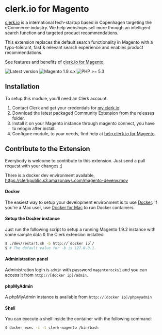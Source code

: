 clerk.io for Magento
====================

[clerk.io](http://www.clerk.io) is a international tech-startup based in
Copenhagen targeting the eCommerce industry. We help webshops sell more
through an intelligent search function and targeted product recommendations.

This extension replaces the default search functionality in Magento with
a typo-tolerant, fast & relevant search experience and enables product
recommendations.

See features and benefits of [clerk.io for
Magento](https://help.clerk.io/getting-started/magento).

![Latest version](https://img.shields.io/badge/latest-1.2.3-green.svg)
![Magento 1.9.x.x](https://img.shields.io/badge/magento-1.9-blue.svg)
![PHP >= 5.3](https://img.shields.io/badge/php-%3E=5.3-green.svg)


Installation
--------------
To setup this module, you'll need an Clerk account.

  1. Contact Clerk and get your credentials for
     [my.clerk.io](http://my.clerk.io).
  2. Download the latest packaged Community Extension from the releases
     folder.
  3. Install it on your Magento instance through magento connect, you have to
     relogin after install.
  4. Configure module, to your needs, find help at [help.clerk.io for
     Magento](https://help.clerk.io/getting-started/magento).


Contribute to the Extension
---------------------------
Everybody is welcome to contribute to this extension. Just send a pull request with your changes ;)

There is a docker dev environment available, 
https://clerkpublic.s3.amazonaws.com/magento-devenv.mov

#### Docker

The easiest way to setup your development environment is to use [Docker](https://www.docker.com/). If you're a Mac user, use [Docker for Mac](https://docs.docker.com/engine/installation/mac/) to run Docker containers.

#### Setup the Docker instance

Just run the following script to setup a running Magento 1.9.2 instance with some sample data & the Clerk extension installed:

```sh
$ ./dev/restart.sh -b http://`docker ip`/
$ # The default value for -b is 127.0.0.1.
```

#### Administration panel

Administration login is `admin` with password `magentorocks1` and you can access it from `http://[docker ip]/admin`.

#### phpMyAdmin

A phpMyAdmin instance is available from `http://[docker ip]/phpmyadmin`

#### Shell

You can execute a shell inside the container with the following command:

```sh
$ docker exec -i -t clerk-magento /bin/bash
```
